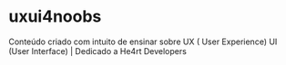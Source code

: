# uxui4noobs
Conteúdo criado com intuito de ensinar sobre UX ( User Experience) UI (User Interface) | Dedicado a He4rt Developers
